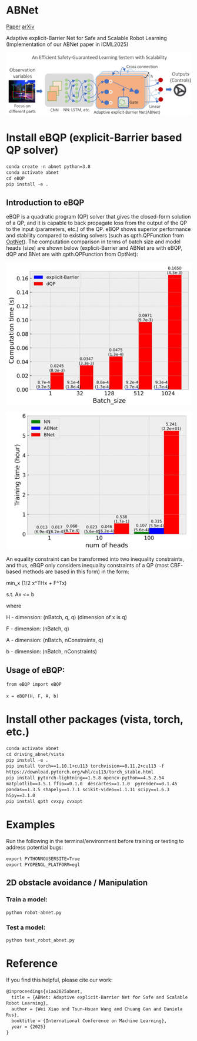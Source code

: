# ABNet

[Paper](https://openreview.net/forum?id=ymlwqfxuUc)  [arXiv](https://arxiv.org/abs/2406.13025)

Adaptive explicit-Barrier Net for Safe and Scalable Robot Learning (Implementation of our ABNet paper in ICML2025)

![pipeline](imgs/abnet.png) 


# Install eBQP (explicit-Barrier based QP solver)
```
conda create -n abnet python=3.8
conda activate abnet
cd eBQP
pip install -e .
```

## Introduction to eBQP

eBQP is a quadratic program (QP) solver that gives the closed-form solution of a QP, and it is capable to back propagate loss from the output of the QP to the input (parameters, etc.) of the QP. eBQP shows superior performance and stability compared to existing solvers (such as qpth.QPFunction from [OptNet](https://github.com/locuslab/optnet)). The computation comparison in terms of batch size and model heads (size) are shown below (explicit-Barrier and ABNet are with eBQP, dQP and BNet are with qpth.QPFunction from OptNet):

![pipeline](imgs/compare_batch.png) 

![pipeline](imgs/compare_head.png) 

An equality constraint can be transformed into two inequality constraints, and thus, eBQP only considers inequality constraints of a QP (most CBF-based methods are based in this form) in the form:

min_x (1/2 x^THx + F^Tx)

s.t. Ax <= b

where

H - dimension: (nBatch, q, q) (dimension of x is q)

F - dimension: (nBatch, q)

A - dimension: (nBatch, nConstraints, q)

b - dimension: (nBatch, nConstraints)

## Usage of eBQP:
```
from eBQP import eBQP

x = eBQP(H, F, A, b)
```

# Install other packages (vista, torch, etc.)
```
conda activate abnet
cd driving_abnet/vista
pip install -e .
pip install torch==1.10.1+cu113 torchvision==0.11.2+cu113 -f https://download.pytorch.org/whl/cu113/torch_stable.html
pip install pytorch-lightning==1.5.8 opencv-python==4.5.2.54 matplotlib==3.5.1 ffio==0.1.0  descartes==1.1.0  pyrender==0.1.45  pandas==1.3.5 shapely==1.7.1 scikit-video==1.1.11 scipy==1.6.3 h5py==3.1.0
pip install qpth cvxpy cvxopt
```

# Examples
Run the following in the terminal/environment before training or testing to address potential bugs:
```
export PYTHONNOUSERSITE=True
export PYOPENGL_PLATFORM=egl
```
## 2D obstacle avoidance / Manipulation

### Train a model:
```
python robot-abnet.py
```

### Test a model:
```
python test_robot_abnet.py
```


# Reference
If you find this helpful, please cite our work:
```
@inproceedings{xiao2025abnet,
  title = {ABNet: Adaptive explicit-Barrier Net for Safe and Scalable Robot Learning},
  author = {Wei Xiao and Tsun-Hsuan Wang and Chuang Gan and Daniela Rus},
  booktitle = {International Conference on Machine Learning},
  year = {2025}
}
```
